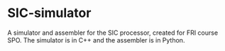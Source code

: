# SIC-simulator
A simulator and assembler for the SIC processor, created for FRI course SPO. 
The simulator is in C++ and the assembler is in Python. 
